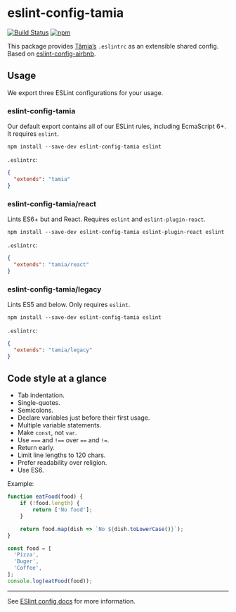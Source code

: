 # eslint-config-tamia

[![Build Status](https://travis-ci.org/tamiadev/eslint-config-tamia.svg)](https://travis-ci.org/tamiadev/eslint-config-tamia)
[![npm](https://img.shields.io/npm/v/eslint-config-tamia.svg)](https://www.npmjs.com/package/eslint-config-tamia)

This package provides [Tâmia’s](http://tamiadev.github.io/tamia/) `.eslintrc` as an extensible shared config. Based on [eslint-config-airbnb](https://github.com/airbnb/javascript/tree/master/packages/eslint-config-airbnb).

## Usage

We export three ESLint configurations for your usage.

### eslint-config-tamia

Our default export contains all of our ESLint rules, including EcmaScript 6+. It requires `eslint`.

`npm install --save-dev eslint-config-tamia eslint`

`.eslintrc`:

```json
{
  "extends": "tamia"
}
```

### eslint-config-tamia/react

Lints ES6+ but and React. Requires `eslint` and `eslint-plugin-react`.

`npm install --save-dev eslint-config-tamia eslint-plugin-react eslint`

`.eslintrc`:

```json
{
  "extends": "tamia/react"
}
```

### eslint-config-tamia/legacy

Lints ES5 and below. Only requires `eslint`.

`npm install --save-dev eslint-config-tamia eslint`

`.eslintrc`:

```json
{
  "extends": "tamia/legacy"
}
```

## Code style at a glance

- Tab indentation.
- Single-quotes.
- Semicolons.
- Declare variables just before their first usage.
- Multiple variable statements.
- Make `const`, not `var`.
- Use `===` and `!==` over `==` and `!=`.
- Return early.
- Limit line lengths to 120 chars.
- Prefer readability over religion.
- Use ES6.

Example:

```javascript
function eatFood(food) {
    if (!food.length) {
    	return ['No food'];
    }

    return food.map(dish => `No ${dish.toLowerCase()}`);
}

const food = [
  'Pizza',
  'Buger',
  'Coffee',
];
console.log(eatFood(food));
```

---

See [ESlint config docs](http://eslint.org/docs/user-guide/configuring#extending-configuration-files) for more information.

